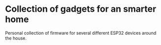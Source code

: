 # Collection of gadgets for an smarter home

Personal collection of firmware for several different ESP32 devices around the house. 
